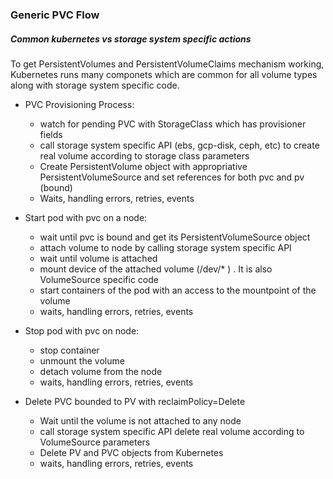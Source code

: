### Generic PVC Flow
##### Common kubernetes vs storage system specific actions 
To get PersistentVolumes and PersistentVolumeClaims mechanism working, Kubernetes runs many componets which are common for all volume types along with storage system specific code. 

* PVC Provisioning Process:
  - watch for pending PVC with StorageClass which has provisioner fields
  - call storage system specific API (ebs, gcp-disk, ceph, etc) to create real volume according to storage class parameters
  - Create PersistentVolume object with appropriative PersistentVolumeSource and set references for both pvc and pv (bound)
  - Waits, handling errors, retries, events

* Start pod with pvc on a node:
  - wait until pvc is bound and get its PersistentVolumeSource object
  - attach volume to node by calling storage system specific API
  - wait until volume is attached
  - mount device of the attached volume (/dev/* ) . It is also VolumeSource specific code
  - start containers of the pod with an access to the mountpoint of the volume
  - waits, handling errors, retries, events

* Stop pod with pvc on node:
  - stop container
  - unmount the volume
  - detach volume from the node
  - waits, handling errors, retries, events

* Delete PVC bounded to PV with reclaimPolicy=Delete
  - Wait until the volume is not attached to any node
  - call storage system specific API delete real volume according to VolumeSource parameters
  - Delete PV and PVC objects from Kubernetes
  - waits, handling errors, retries, events